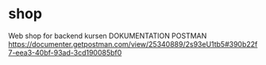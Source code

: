# shop
Web shop for backend kursen
DOKUMENTATION POSTMAN
https://documenter.getpostman.com/view/25340889/2s93eU1tb5#390b22f7-eea3-40bf-93ad-3cd190085bf0
